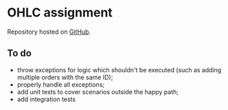 # OHLC assignment

Repository hosted on [GitHub](https://github.com/dxxxdk/ohlc-flow-traders).

## To do

* throw exceptions for logic which shouldn't be executed (such as adding multiple orders with the same ID);
* properly handle all exceptions;
* add unit tests to cover scenarios outside the happy path;
* add integration tests